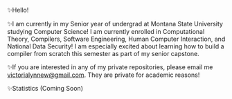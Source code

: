 ✨Hello!

✨I am currently in my Senior year of undergrad at Montana State University studying Computer Science! I am currently enrolled in Computational Theory, Compilers, Software Engineering, Human Computer Interaction, and National Data Security! I am especially excited about learning how to build a compiler from scratch this semester as part of my senior capstone. 

✨If you are interested in any of my private repositories, please email me victorialynnew@gmail.com. They are private for academic reasons!

✨Statistics (Coming Soon)
[](https://raw.githubusercontent.com/victoria406/github-stats/master/generated/overview.svg#gh-dark-mode-only)
[](https://raw.githubusercontent.com/victoria406/github-stats/master/generated/overview.svg#gh-light-mode-only)
[](https://raw.githubusercontent.com/victoria406/github-stats/master/generated/languages.svg#gh-dark-mode-only)
[](https://raw.githubusercontent.com/victoria406/github-stats/master/generated/languages.svg#gh-light-mode-only)

<!--
**victoria406/victoria406** is a ✨ _special_ ✨ repository because its `README.md` (this file) appears on your GitHub profile.

Here are some ideas to get you started:

- 🔭 I’m currently working on ...
- 🌱 I’m currently learning ...
- 👯 I’m looking to collaborate on ...
- 🤔 I’m looking for help with ...
- 💬 Ask me about ...
- 📫 How to reach me: ...
- 😄 Pronouns: ...
- ⚡ Fun fact: ...
-->
